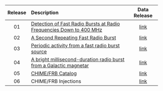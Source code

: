 
| Release     | Description                          | Data Release|
| :-----------: | :------------------------------------ |:------:|
| 01 | [Detection of Fast Radio Bursts at Radio Frequencies Down to 400 MHz](https://arxiv.org/abs/1901.04524) | [link](https://www.canfar.net/citation/landing?doi=19.0004)|
| 02 | [A Second Repeating Fast Radio Burst](https://arxiv.org/abs/1901.04525) | [link](http://www.canfar.net/citation/landing?doi=19.0005) |
| 03 | [Periodic activity from a fast radio burst source](https://arxiv.org/abs/2001.10275) | [link](https://doi.org/10.11570/20.0002) |
| 04 | [A bright millisecond-duration radio burst from a Galactic magnetar](https://arxiv.org/abs/2005.10324)| [link](https://doi.org/10.11570/20.0006)|
| 05 | [CHIME/FRB Catalog](https://arxiv.org/abs/2106.04352) | [link](https://www.canfar.net/storage/list/AstroDataCitationDOI/CISTI.CANFAR/21.0007/data) |
| 06 | CHIME/FRB Injections | [link](https://www.canfar.net/citation/landing?doi=22.0005)